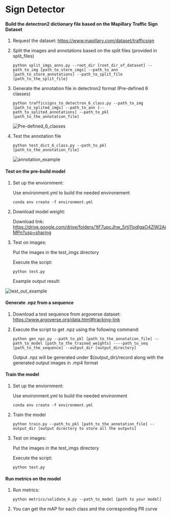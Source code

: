 # Sign Detector

#### Build the detectron2 dictionary file based on the Mapillary Traffic Sign Dataset

1. Request the dataset: https://www.mapillary.com/dataset/trafficsign

2. Split the images and annotations based on the split files (provided in split_files)

   ```
   python split_imgs_anns.py --root_dir [root_dir_of_dataset] --path_to_img [path_to_store_imgs] --path_to_ann [path_to_store_annotations] --path_to_split_file [path_to_the_split_file]
   ```

3. Generate the annotation file in detectron2 format (Pre-defined 6 classes)

   ```
   python trafficsigns_to_detectron_6_class.py --path_to_img [path_to_splited_imgs] --path_to_ann [--path_to_splited_annotations] --path_to_pkl [path_to_the_annotation_file]
   ```

   ![Pre-defined_6_classes](Pre-defined_6_classes.png)

4. Test the annotation file

   ```
   python test_dict_6_class.py --path_to_pkl [path_to_the_annotation_file]
   ```
   ![annotation_example](annotation_example.jpg)
   



#### Test on the pre-build model

1. Set up the enviornment: 

   Use environment.yml to build the needed environement

   ```
   conda env create -f environment.yml
   ```

2. Download model weight:

   Download link: https://drive.google.com/drive/folders/1tF7upcJhw_5rtj11odlgaO4ZlW2AjMPn?usp=sharing

3. Test on images:

   Put the images in the test_imgs directory

   Execute the script: 

   ```
   python test.py
   ```
   
   Example output result:
   
   

![test_out_example](test_out_example.jpg)

#### Generate .npz from a sequence

1. Download a test sequence from argoverse dataset: https://www.argoverse.org/data.html#tracking-link

2. Execute the script to get .npz using the following command:

   ```
   python gen_npz.py --path_to_pkl [path_to_the_annotation_file] --path_to_model [path_to_the_trained_weights] ----path_to_seq [path_to_the_sequence] --output_dir [output_directory]
   ```

   Output .npz will be generated under $(output_dir)/record along with the generated output images in .mp4 format

#### Train the model

1. Set up the enviornment: 

   Use environment.yml to build the needed environment

   ```
   conda env create -f environment.yml
   ```

2. Train the model
   ```
   python train.py --path_to_pkl [path_to_the_annotation_file] --output_dir [output directory to store all the outputs]
   ```
3. Test on images:

   Put the images in the test_imgs directory

   Execute the script: 

   ```
   python test.py
   ```

#### Run metrics on the model

1. Run metrics: 

   ```
   python metrics/validate_6.py --path_to_model [path to your model]
   ```

2. You can get the mAP for each class and the corresponding PR curve



